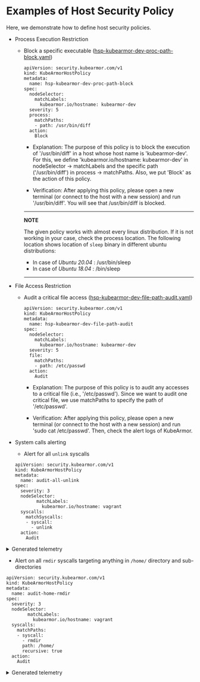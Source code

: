 # Examples of Host Security Policy

Here, we demonstrate how to define host security policies.

* Process Execution Restriction
  * Block a specific executable \([hsp-kubearmor-dev-proc-path-block.yaml](../examples/host-security-policies/hsp-kubearmor-dev-proc-path-block.yaml)\)

    ```text
    apiVersion: security.kubearmor.com/v1
    kind: KubeArmorHostPolicy
    metadata:
      name: hsp-kubearmor-dev-proc-path-block
    spec:
      nodeSelector:
        matchLabels:
          kubearmor.io/hostname: kubearmor-dev
      severity: 5
      process:
        matchPaths:
        - path: /usr/bin/diff
      action:
        Block
    ```

    * Explanation: The purpose of this policy is to block the execution of '/usr/bin/diff' in a host whose host name is 'kubearmor-dev'. For this, we define 'kubearmor.io/hostname: kubearmor-dev' in nodeSelector -&gt; matchLabels and the specific path \('/usr/bin/diff'\) in process -&gt; matchPaths. Also, we put 'Block' as the action of this policy.

    * Verification: After applying this policy, please open a new terminal (or connect to the host with a new session) and run '/usr/bin/diff'. You will see that /usr/bin/diff is blocked.

    ---
    **NOTE**

    The given policy works with almost every linux distribution. If it is not working in your case, check the process location. The following location shows location of `sleep` binary in different ubuntu distributions:

    * In case of *Ubuntu 20.04* : /usr/bin/sleep
    * In case of *Ubuntu 18.04* : /bin/sleep
    ---

* File Access Restriction
  * Audit a critical file access \([hsp-kubearmor-dev-file-path-audit.yaml](../examples/multiubuntu/security-policies/hsp-kubearmor-dev-file-path-audit.yaml)\)

    ```text
    apiVersion: security.kubearmor.com/v1
    kind: KubeArmorHostPolicy
    metadata:
      name: hsp-kubearmor-dev-file-path-audit
    spec:
      nodeSelector:
        matchLabels:
          kubearmor.io/hostname: kubearmor-dev
      severity: 5
      file:
        matchPaths:
        - path: /etc/passwd
      action:
        Audit
    ```

    * Explanation: The purpose of this policy is to audit any accesses to a critical file (i.e., '/etc/passwd'). Since we want to audit one critical file, we use matchPaths to specify the path of '/etc/passwd'.

    * Verification: After applying this policy, please open a new terminal (or connect to the host with a new session) and run 'sudo cat /etc/passwd'. Then, check the alert logs of KubeArmor.

* System calls alerting
  * Alert for all `unlink` syscalls
  ```text
  apiVersion: security.kubearmor.com/v1
  kind: KubeArmorHostPolicy
  metadata:
    name: audit-all-unlink
  spec:
    severity: 3
    nodeSelector:
          matchLabels:
            kubearmor.io/hostname: vagrant
    syscalls:
      matchSyscalls:
      - syscall:
        - unlink
    action:
      Audit
  ```

<details>
<summary>Generated telemetry</summary>

```json
{
  "Timestamp": 1661937152,
  "UpdatedTime": "2022-08-31T09:12:32.967304Z",
  "ClusterName": "default",
  "HostName": "vagrant",
  "HostPPID": 8563,
  "HostPID": 310459,
  "PPID": 8563,
  "PID": 310459,
  "UID": 1000,
  "ProcessName": "/usr/bin/unlink",
  "PolicyName": "audit-all-unlink",
  "Severity": "3",
  "Type": "MatchedHostPolicy",
  "Source": "/usr/bin/unlink /home/vagrant/secret.txt",
  "Operation": "Syscall",
  "Resource": "/home/vagrant/secret.txt",
  "Data": "syscall=SYS_UNLINK",
  "Action": "Audit",
  "Result": "Passed"
}
```
</details>

  * Alert on all `rmdir` syscalls targeting anything in `/home/` directory and sub-directories
  
  ```text
  apiVersion: security.kubearmor.com/v1
  kind: KubeArmorHostPolicy
  metadata:
    name: audit-home-rmdir
  spec:
    severity: 3
    nodeSelector:
          matchLabels:
            kubearmor.io/hostname: vagrant
    syscalls:
      matchPaths:
      - syscall:
        - rmdir
        path: /home/
        recursive: true
    action:
      Audit
  ```

<details>
<summary>Generated telemetry</summary>

```json
{
  "Timestamp": 1661936983,
  "UpdatedTime": "2022-08-31T09:09:43.894787Z",
  "ClusterName": "default",
  "HostName": "vagrant",
  "HostPPID": 308001,
  "HostPID": 308002,
  "PPID": 308001,
  "PID": 308002,
  "ProcessName": "/usr/bin/rmdir",
  "PolicyName": "audit-home-rmdir",
  "Severity": "3",
  "Type": "MatchedHostPolicy",
  "Source": "/usr/bin/rmdir jane-doe",
  "Operation": "Syscall",
  "Resource": "/home/jane-doe",
  "Data": "syscall=SYS_RMDIR",
  "Action": "Audit",
  "Result": "Passed"
}
```
</details>
